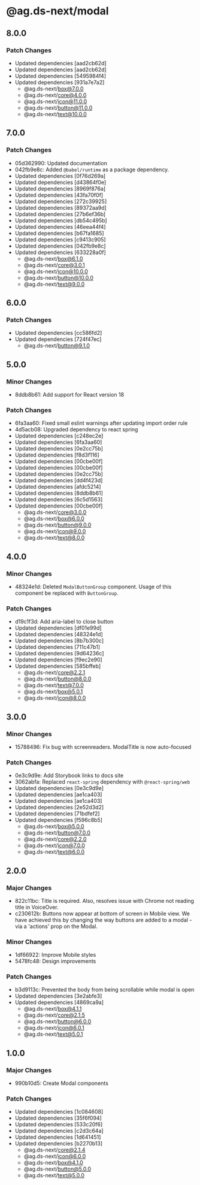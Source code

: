 # @ag.ds-next/modal

## 8.0.0

### Patch Changes

- Updated dependencies [aad2cb62d]
- Updated dependencies [aad2cb62d]
- Updated dependencies [5495984f4]
- Updated dependencies [931a7e7a2]
  - @ag.ds-next/box@7.0.0
  - @ag.ds-next/core@4.0.0
  - @ag.ds-next/icon@11.0.0
  - @ag.ds-next/button@11.0.0
  - @ag.ds-next/text@10.0.0

## 7.0.0

### Patch Changes

- 05d362990: Updated documentation
- 042fb9e8c: Added `@babel/runtime` as a package dependency.
- Updated dependencies [0f76d269a]
- Updated dependencies [d43864f0e]
- Updated dependencies [8969f876a]
- Updated dependencies [43fa70f0f]
- Updated dependencies [272c39925]
- Updated dependencies [89372aa9d]
- Updated dependencies [27b6ef36b]
- Updated dependencies [db54c495b]
- Updated dependencies [46eea44f4]
- Updated dependencies [b67fa1685]
- Updated dependencies [c9413c905]
- Updated dependencies [042fb9e8c]
- Updated dependencies [633228a0f]
  - @ag.ds-next/box@6.1.0
  - @ag.ds-next/core@3.0.1
  - @ag.ds-next/icon@10.0.0
  - @ag.ds-next/button@10.0.0
  - @ag.ds-next/text@9.0.0

## 6.0.0

### Patch Changes

- Updated dependencies [cc586fd2]
- Updated dependencies [724f47ec]
  - @ag.ds-next/button@9.1.0

## 5.0.0

### Minor Changes

- 8ddb8b61: Add support for React version 18

### Patch Changes

- 6fa3aa60: Fixed small eslint warnings after updating import order rule
- 4d5acb08: Upgraded dependency to react spring
- Updated dependencies [c248ec2e]
- Updated dependencies [6fa3aa60]
- Updated dependencies [0e2cc75b]
- Updated dependencies [f8d3f116]
- Updated dependencies [00cbe00f]
- Updated dependencies [00cbe00f]
- Updated dependencies [0e2cc75b]
- Updated dependencies [dd4f423d]
- Updated dependencies [afdc5214]
- Updated dependencies [8ddb8b61]
- Updated dependencies [6c5d1563]
- Updated dependencies [00cbe00f]
  - @ag.ds-next/core@3.0.0
  - @ag.ds-next/box@6.0.0
  - @ag.ds-next/button@9.0.0
  - @ag.ds-next/icon@9.0.0
  - @ag.ds-next/text@8.0.0

## 4.0.0

### Minor Changes

- 48324e1d: Deleted `ModalButtonGroup` component. Usage of this component be replaced with `ButtonGroup`.

### Patch Changes

- d19c1f3d: Add aria-label to close button
- Updated dependencies [df01e99d]
- Updated dependencies [48324e1d]
- Updated dependencies [8b7b300c]
- Updated dependencies [711c47b1]
- Updated dependencies [9d64236c]
- Updated dependencies [f9ec2e90]
- Updated dependencies [585bffeb]
  - @ag.ds-next/core@2.2.1
  - @ag.ds-next/button@8.0.0
  - @ag.ds-next/text@7.0.0
  - @ag.ds-next/box@5.0.1
  - @ag.ds-next/icon@8.0.0

## 3.0.0

### Minor Changes

- 15788496: Fix bug with screenreaders. ModalTitle is now auto-focused

### Patch Changes

- 0e3c9d9e: Add Storybook links to docs site
- 3062abfa: Replaced `react-spring` dependency with `@react-spring/web`
- Updated dependencies [0e3c9d9e]
- Updated dependencies [ae1ca403]
- Updated dependencies [ae1ca403]
- Updated dependencies [2e52d3d2]
- Updated dependencies [71bdfef2]
- Updated dependencies [f596c8b5]
  - @ag.ds-next/box@5.0.0
  - @ag.ds-next/button@7.0.0
  - @ag.ds-next/core@2.2.0
  - @ag.ds-next/icon@7.0.0
  - @ag.ds-next/text@6.0.0

## 2.0.0

### Major Changes

- 822c11bc: Title is required. Also, resolves issue with Chrome not reading title in VoiceOver.
- c230612b: Buttons now appear at bottom of screen in Mobile view. We have achieved this by changing the way buttons are added to a modal - via a 'actions' prop on the Modal.

### Minor Changes

- 1df66922: Improve Mobile styles
- 5478fc48: Design improvements

### Patch Changes

- b3d9113c: Prevented the body from being scrollable while modal is open
- Updated dependencies [3e2abfe3]
- Updated dependencies [4869ca9a]
  - @ag.ds-next/box@4.1.1
  - @ag.ds-next/core@2.1.5
  - @ag.ds-next/button@6.0.0
  - @ag.ds-next/icon@6.0.1
  - @ag.ds-next/text@5.0.1

## 1.0.0

### Major Changes

- 990b10d5: Create Modal components

### Patch Changes

- Updated dependencies [1c084608]
- Updated dependencies [35f6f094]
- Updated dependencies [533c20f6]
- Updated dependencies [c2d3c64a]
- Updated dependencies [1d641451]
- Updated dependencies [b2270b13]
  - @ag.ds-next/core@2.1.4
  - @ag.ds-next/icon@6.0.0
  - @ag.ds-next/box@4.1.0
  - @ag.ds-next/button@5.0.0
  - @ag.ds-next/text@5.0.0
